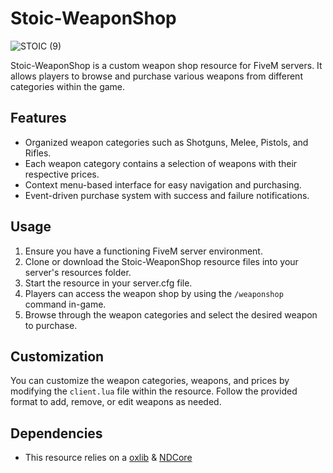 # Stoic-WeaponShop
![STOIC (9)](https://github.com/TheStoicBear/Stoic-WeaponShop/assets/112611821/adbc0ba0-64df-4981-b1a7-8711236cf045)

Stoic-WeaponShop is a custom weapon shop resource for FiveM servers. It allows players to browse and purchase various weapons from different categories within the game.



## Features

- Organized weapon categories such as Shotguns, Melee, Pistols, and Rifles.
- Each weapon category contains a selection of weapons with their respective prices.
- Context menu-based interface for easy navigation and purchasing.
- Event-driven purchase system with success and failure notifications.

## Usage

1. Ensure you have a functioning FiveM server environment.
2. Clone or download the Stoic-WeaponShop resource files into your server's resources folder.
3. Start the resource in your server.cfg file.
4. Players can access the weapon shop by using the `/weaponshop` command in-game. 
5. Browse through the weapon categories and select the desired weapon to purchase.

## Customization

You can customize the weapon categories, weapons, and prices by modifying the `client.lua` file within the resource. Follow the provided format to add, remove, or edit weapons as needed.

## Dependencies

- This resource relies on a [oxlib](https://github.com/overextended/ox_lib) & [NDCore](https://github.com/ND-Framework/ND_Core)

